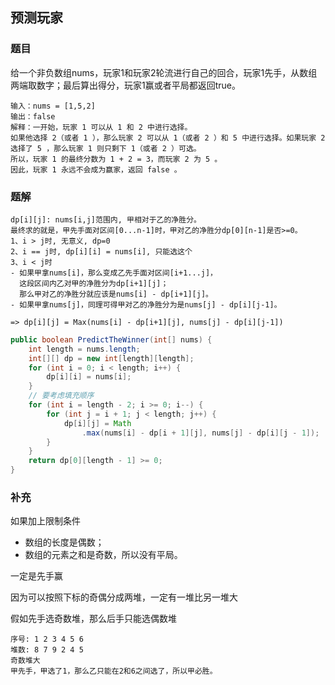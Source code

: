 ## 预测玩家

### 题目

给一个非负数组nums，玩家1和玩家2轮流进行自己的回合，玩家1先手，从数组两端取数字；最后算出得分，玩家1赢或者平局都返回true。

```
输入：nums = [1,5,2]
输出：false
解释：一开始，玩家 1 可以从 1 和 2 中进行选择。
如果他选择 2（或者 1 ），那么玩家 2 可以从 1（或者 2 ）和 5 中进行选择。如果玩家 2 选择了 5 ，那么玩家 1 则只剩下 1（或者 2 ）可选。 
所以，玩家 1 的最终分数为 1 + 2 = 3，而玩家 2 为 5 。
因此，玩家 1 永远不会成为赢家，返回 false 。
```

### 题解

```
dp[i][j]: nums[i,j]范围内, 甲相对于乙的净胜分。
最终求的就是，甲先手面对区间[0...n-1]时，甲对乙的净胜分dp[0][n-1]是否>=0。
1、i > j时, 无意义, dp=0
2、i == j时, dp[i][i] = nums[i], 只能选这个
3、i < j时
- 如果甲拿nums[i]，那么变成乙先手面对区间[i+1...j]，
  这段区间内乙对甲的净胜分为dp[i+1][j]；
  那么甲对乙的净胜分就应该是nums[i] - dp[i+1][j]。
- 如果甲拿nums[j]，同理可得甲对乙的净胜分为是nums[j] - dp[i][j-1]。

=> dp[i][j] = Max(nums[i] - dp[i+1][j], nums[j] - dp[i][j-1])
```

```java
public boolean PredictTheWinner(int[] nums) {
    int length = nums.length;
    int[][] dp = new int[length][length];
    for (int i = 0; i < length; i++) {
        dp[i][i] = nums[i];
    }
    // 要考虑填充顺序
    for (int i = length - 2; i >= 0; i--) {
        for (int j = i + 1; j < length; j++) {
            dp[i][j] = Math
                .max(nums[i] - dp[i + 1][j], nums[j] - dp[i][j - 1]);
        }
    }
    return dp[0][length - 1] >= 0;
}
```

### 补充

如果加上限制条件

- 数组的长度是偶数；
- 数组的元素之和是奇数，所以没有平局。

一定是先手赢

因为可以按照下标的奇偶分成两堆，一定有一堆比另一堆大

假如先手选奇数堆，那么后手只能选偶数堆

```
序号: 1 2 3 4 5 6
堆数: 8 7 9 2 4 5
奇数堆大
甲先手，甲选了1，那么乙只能在2和6之间选了，所以甲必胜。
```

